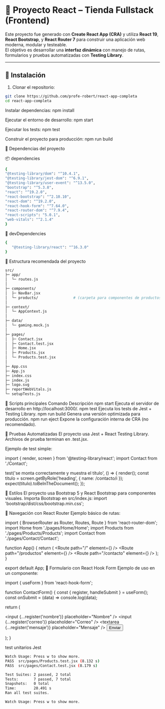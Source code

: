 # 🧩 Proyecto React – Tienda Fullstack (Frontend)

Este proyecto fue generado con **Create React App (CRA)** y utiliza **React 19**, **React Bootstrap**, y **React Router 7** para construir una aplicación web moderna, modular y testeable.  
El objetivo es desarrollar una **interfaz dinámica** con manejo de rutas, formularios y pruebas automatizadas con **Testing Library**.

---

## 🚀 Instalación

1. Clonar el repositorio:
```bash
git clone https://github.com/profe-robert/react-app-completa
cd react-app-completa
```

Instalar dependencias:
npm install

Ejecutar el entorno de desarrollo:
npm start

Ejecutar los tests:
npm test

Construir el proyecto para producción:
npm run build

🧠 Dependencias del proyecto

📦 dependencies
 ```bash
 {
 "@testing-library/dom": "^10.4.1",
 "@testing-library/jest-dom": "^6.9.1",
 "@testing-library/user-event": "^13.5.0",
 "bootstrap": "^5.3.8",
 "react": "^19.2.0",
 "react-bootstrap": "^2.10.10",
 "react-dom": "^19.2.0",
 "react-hook-form": "^7.64.0",
 "react-router-dom": "^7.9.4",
 "react-scripts": "5.0.1",
 "web-vitals": "^2.1.4"
 }
 ```

🧪 devDependencies
 ```bash
 {
    "@testing-library/react": "^16.3.0"
 }
 ```

🧩 Estructura recomendada del proyecto
 ```bash 
 src/
 ├─ app/
 │  └─ routes.js
 │
 ├─ components/
 │  ├─ NavBar.jsx
 │  └─ products/                # (carpeta para componentes de productos)
 │
 ├─ context/
 │  └─ AppContext.js
 │
 ├─ data/
 │  └─ gaming.mock.js
 │
 ├─ pages/
 │  ├─ Contact.jsx
 │  ├─ Contact.test.jsx
 │  ├─ Home.jsx
 │  ├─ Products.jsx
 │  └─ Products.test.jsx
 │
 ├─ App.css
 ├─ App.js
 ├─ index.css
 ├─ index.js
 ├─ logo.svg
 ├─ reportWebVitals.js
 └─ setupTests.js
 ``` 

🧰 Scripts principales
Comando	        Descripción
npm start	    Ejecuta el servidor de desarrollo en http://localhost:3000/.
npm test	    Ejecuta los tests de Jest + Testing Library.
npm run build	Genera una versión optimizada para producción.
npm run eject	Expone la configuración interna de CRA (no recomendado).

🧪 Pruebas Automatizadas
El proyecto usa Jest + React Testing Library.
Archivos de prueba terminan en .test.jsx.

Ejemplo de test simple:

import { render, screen } from '@testing-library/react';
import Contact from './Contact';

test('se monta correctamente y muestra el título', () => {
  render(<Contact />);
  const titulo = screen.getByRole('heading', { name: /contacto/i });
  expect(titulo).toBeInTheDocument();
});

🎨 Estilos
El proyecto usa Bootstrap 5 y React Bootstrap para componentes visuales.
Importa Bootstrap en src/index.js:
import 'bootstrap/dist/css/bootstrap.min.css';

🧩 Navegación con React Router
Ejemplo básico de rutas:

import { BrowserRouter as Router, Routes, Route } from 'react-router-dom';
import Home from './pages/Home/Home';
import Products from './pages/Products/Products';
import Contact from './pages/Contact/Contact';

function App() {
  return (
    <Router>
      <Routes>
        <Route path="/" element={<Home />} />
        <Route path="/productos" element={<Products />} />
        <Route path="/contacto" element={<Contact />} />
      </Routes>
    </Router>
  );
}

export default App;
🧩 Formulario con React Hook Form
Ejemplo de uso en un componente:

import { useForm } from 'react-hook-form';

function ContactForm() {
  const { register, handleSubmit } = useForm();
  const onSubmit = (data) => console.log(data);

  return (
    <form onSubmit={handleSubmit(onSubmit)}>
      <input {...register('nombre')} placeholder="Nombre" />
      <input {...register('correo')} placeholder="Correo" />
      <textarea {...register('mensaje')} placeholder="Mensaje" />
      <button type="submit">Enviar</button>
    </form>
  );
}



test unitarios Jest
```bash
Watch Usage: Press w to show more.
PASS  src/pages/Products.test.jsx (8.132 s)
PASS  src/pages/Contact.test.jsx (8.179 s)

Test Suites: 2 passed, 2 total
Tests:       7 passed, 7 total
Snapshots:   0 total
Time:        20.491 s
Ran all test suites.

Watch Usage: Press w to show more.
```
